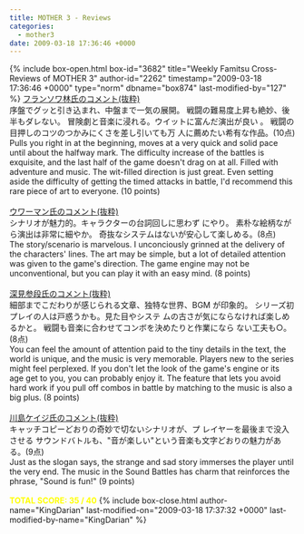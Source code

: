 ```yaml
---
title: MOTHER 3 - Reviews
categories:
  - mother3
date: 2009-03-18 17:36:46 +0000
---
```

{% include box-open.html box-id="3682" title="Weekly Famitsu Cross-Reviews of MOTHER 3" author-id="2262" timestamp="2009-03-18 17:36:46 +0000" type="norm" dbname="box874" last-modified-by="127" %}
<u>フランソワ林氏のコメント(抜粋)</u><br />
序盤でグッと引き込まれ、中盤まで一気の展開。
戦闘の難易度上昇も絶妙、後半もダレない。
冒険劇と音楽に浸れる。ウイットに富んだ演出が良い 。
戦闘の目押しのコツのつかみにくさを差し引いても万 人に薦めたい希有な作品。(10点)<br />
Pulls you right in at the beginning, moves at a very quick and solid pace until about the halfway mark. The difficulty increase of the battles is exquisite, and the last half of the game doesn't drag on at all. Filled with adventure and music. The wit-filled direction is just great. Even setting aside the difficulty of getting the timed attacks in battle, I'd recommend this rare piece of art to everyone. (10 points)
<br /><br />
<u>ウワーマン氏のコメント(抜粋)</u><br />
シナリオが魅力的。キャラクターの台詞回しに思わず にやり。
素朴な絵柄ながら演出は非常に細やか。
奇抜なシステムはないが安心して楽しめる。(8点)<br />
The story/scenario is marvelous. I unconciously grinned at the delivery of the characters' lines. The art may be simple, but a lot of detailed attention was given to the game's direction. The game engine may not be unconventional, but you can play it with an easy mind. (8 points)
<br /><br />
<u>深見参段氏のコメント(抜粋)</u><br />
細部までこだわりが感じられる文章、独特な世界、BGM が印象的。
シリーズ初プレイの人は戸惑うかも。見た目やシステ ムの古さが気にならなければ楽しめるかと。
戦闘も音楽に合わせてコンボを決めたりと作業になら ない工夫も○。(8点)<br />
You can feel the amount of attention paid to the tiny details in the text, the world is unique, and the music is very memorable. Players new to the series might feel perplexed. If you don't let the look of the game's engine or its age get to you, you can probably enjoy it. The feature that lets you avoid hard work if you pull off combos in battle by matching to the music is also a big plus. (8 points)
<br /><br />
<u>川島ケイジ氏のコメント(抜粋)</u><br />
キャッチコピーどおりの奇妙で切ないシナリオが、プ レイヤーを最後まで没入させる
サウンドバトルも、"音が楽しい"という音楽も文字どおりの魅力がある。(9点)<br />
Just as the slogan says, the strange and sad story immerses the player until the very end. The music in the Sound Battles has charm that reinforces the phrase, "Sound is fun!" (9 points)
<br /><br />
<font color="yellow"><b>TOTAL SCORE: 35 / 40</b></font>
{% include box-close.html author-name="KingDarian" last-modified-on="2009-03-18 17:37:32 +0000" last-modified-by-name="KingDarian" %}
